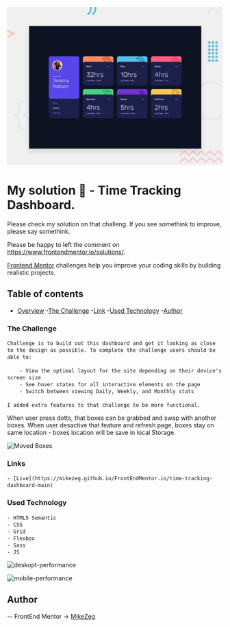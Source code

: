 ![Design preview for the Time tracking dashboard coding challenge](./design/desktop-preview.jpg)

# My solution 👋 - Time Tracking Dashboard. 

Please check my solution on that challeng. If you see somethink to improve, please say somethink.

Please be happy to left the comment on https://www.frontendmentor.io/solutions/. 

[Frontend Mentor](https://www.frontendmentor.io) challenges help you improve your coding skills by building realistic projects.

## Table of contents
- [Overview](#overview)
    -[The Challenge](#The-challenge)
    -[Link](#Links)
    -[Used Technology](#Used-Technology)
-[Author](#Author)

### The Challenge

    Challenge is to build out this dashboard and get it looking as close to the design as possible. To complete the challenge users should be able to: 
        
        - View the optimal layout for the site depending on their device's screen size
        - See hover states for all interactive elements on the page
        - Switch between viewing Daily, Weekly, and Monthly stats
    
    I added extra features to that challenge to be more functional. 
When user press dotts, that boxes can be grabbed and swap with another boxes. When user desactive that feature and refresh page, boxes stay on same location - boxes location will be save in local Storage. 

![Moved Boxes](https://github.com/MikeZeg/FrontEndMentor.io/assets/79936348/6ee71fd0-168b-4a10-830f-5a240b979354)

### Links
    
    - [Live](https://mikezeg.github.io/FrontEndMentor.io/time-tracking-dashboard-main)

### Used Technology

    - HTML5 Semantic
    - CSS 
    - Grid
    - Flexbox
    - Sass
    - JS

![deskopt-performance](https://github.com/MikeZeg/FrontEndMentor.io/assets/79936348/3b7fa0fa-ecbe-4590-9031-4c519e9bd378)

![mobile-performance](https://github.com/MikeZeg/FrontEndMentor.io/assets/79936348/5b546511-3c30-4b02-bfc3-e135b86d1872)

## Author
 -- FrontEnd Mentor -> [MikeZeg](https://www.frontendmentor.io/profile/MikeZeg)
